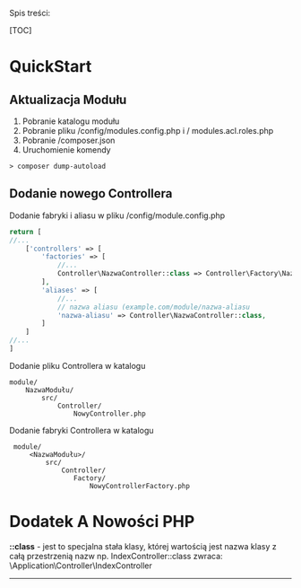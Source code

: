 Spis treści:

[TOC]

QuickStart
==========

Aktualizacja Modułu
-------------------
 1. Pobranie katalogu modułu
 2. Pobranie pliku /config/modules.config.php i / modules.acl.roles.php
 3. Pobranie /composer.json
 4. Uruchomienie komendy

```
> composer dump-autoload
```

Dodanie nowego Controllera
--------------------------

Dodanie fabryki i aliasu w pliku <M>/config/module.config.php

```php
return [
//...
	['controllers' => [
		'factories' => [
			//...
			Controller\NazwaController::class => Controller\Factory\NazwaControllerFactory::class,
		],
		'aliases' => [
			//...
			// nazwa aliasu (example.com/module/nazwa-aliasu
			'nazwa-aliasu' => Controller\NazwaController::class,
		]
	]
//...
]
```

  

Dodanie pliku Controllera w katalogu

	module/
	    NazwaModułu/
		    src/
		        Controller/
		            NowyController.php	
					
				

Dodanie fabryki Controllera w katalogu

	 module/
		 <NazwaModułu>/
			 src/			 
				 Controller/
					Factory/
						NowyControllerFactory.php	
					



Dodatek A Nowości PHP
=====================

**::class** - jest to specjalna stała klasy, której wartością jest nazwa klasy z całą przestrzenią nazw np. IndexController::class zwraca: \Application\Controller\IndexController


----



